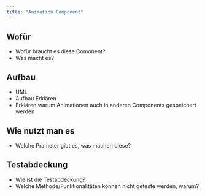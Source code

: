 ```yaml
---
title: "Animation Component"
---
```

## Wofür
- Wofür braucht es diese Comonent?
- Was macht es? 

## Aufbau

- UML
- Aufbau Erklären
- Erklären warum Animationen auch in anderen Components gespeichert werden

## Wie nutzt man es
- Welche Prameter gibt es, was machen diese? 

## Testabdeckung
- Wie ist die Testabdeckung?
- Welche Methode/Funktionalitäten können nicht geteste werden, warum? 
